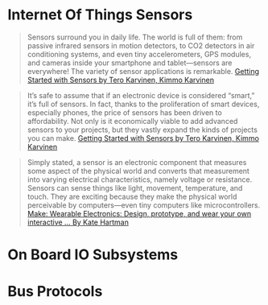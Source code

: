 # Internet Of Things Sensors

> Sensors surround you in daily life. The world is full of them: from passive infrared sensors in motion detectors, to CO2 detectors in air conditioning systems, and even tiny accelerometers, GPS modules, and cameras inside your smartphone and tablet—sensors are everywhere! The variety of sensor applications is remarkable. [Getting Started with Sensors by Tero Karvinen, Kimmo Karvinen](https://www.safaribooksonline.com/library/view/getting-started-with/9781449367077/)

> It’s safe to assume that if an electronic device is considered “smart,” it’s full of sensors. In fact, thanks to the proliferation of smart devices, especially phones, the price of sensors has been driven to affordability. Not only is it economically viable to add advanced sensors to your projects, but they vastly expand the kinds of projects you can make. [Getting Started with Sensors by Tero Karvinen, Kimmo Karvinen](https://www.safaribooksonline.com/library/view/getting-started-with/9781449367077/)

> Simply stated, a sensor is an electronic component that measures some aspect of the physical world and converts that measurement into varying electrical characteristics, namely voltage or resistance. Sensors can sense things like light, movement, temperature, and touch. They are exciting because they make the physical world perceivable by computers—even tiny computers like microcontrollers. [Make: Wearable Electronics: Design, prototype, and wear your own interactive ...
By Kate Hartman](https://books.google.com.mx/books?id=Yt5DBAAAQBAJ)

# On Board IO Subsystems

# Bus Protocols
